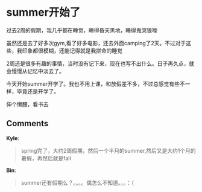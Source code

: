 # summer开始了

<div id="msgcns!9884D0A402622CB2!710" class="bvMsg"><p>过去2周的假期，我几乎都在睡觉，睡得昏天黑地，睡得鬼哭狼嚎</p> <p>虽然还是去了好多次gym,看了好多电影，还去外面camping了2天。不过对于这些，我印象都很模糊，还能记得就是我拼命的睡觉</p> <p>2周还是很多有趣的事情，当时没有记下来，现在也写不出什么。日子再久点，就会慢慢从记忆中淡去了。</p> <p>今天开始summer开学了。我也不用上课，和放假差不多，不过总感觉有些不一样，毕竟还是开学了。</p> <p>伸个懒腰，看书去</p></div>

## Comments

**Kyle**:
> spring完了，大约2周假期，然后一个半月的summer,然后又是大约1个月的暑假，再然后就是fall

**Bin**:
> summer还有假期么？。。。。偶怎么不知道。。。：（

